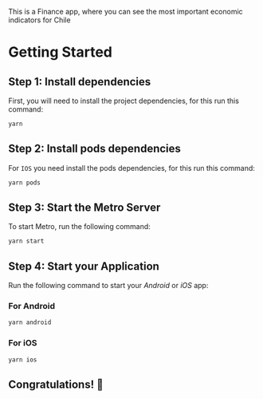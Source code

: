 This is a Finance app, where you can see the most important economic indicators for Chile

# Getting Started

## Step 1:  Install dependencies

First, you will need to install the project dependencies, for this run this command:

```bash
yarn
```

## Step 2: Install pods dependencies

For `IOS` you need install the pods dependencies, for this run this command:

```bash
yarn pods
```

## Step 3: Start the Metro Server

To start Metro, run the following command:

```bash
yarn start
```

## Step 4: Start your Application

Run the following command to start your _Android_ or _iOS_ app:

### For Android

```bash
yarn android
```

### For iOS

```bash
yarn ios
```

## Congratulations! :tada: